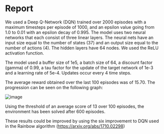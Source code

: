 # Report

We used a Deep Q-Network (DQN) trained over 2000 episodes with a maximum timesteps per episode of 1000, and an epsilon value going from 1.0 to 0.01 with an epsilon decay of 0.995. The model uses two neural networks that each consist of three linear layers. The neural nets have an input size equal to the number of states (37) and an output size equal to the number of actions (4). The hidden layers have 64 nodes. We used the ReLU activation function.

The model used a buffer size of 1e5, a batch size of 64, a discount factor (gamma) of 0.99, a tau factor for the update of the target network of 1e-3 and a learning rate of 5e-4. Updates occur every 4 time steps.

The average reward obtained over the last 100 episodes was of 15.70. The progression can be seen on the following graph:

![image](https://user-images.githubusercontent.com/38821613/125259636-7ee45b80-e2cd-11eb-95fd-594e78a02531.png)

Using the threshold of an average score of 13 over 100 episodes, the environment has been solved after 600 episodes.

These results could be improved by using the six improvement to DQN used in the Rainbow algorithm (https://arxiv.org/abs/1710.02298)
